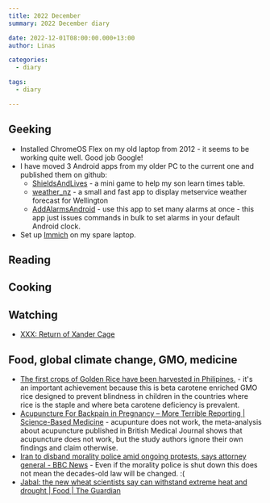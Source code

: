 ```yaml
---
title: 2022 December
summary: 2022 December diary

date: 2022-12-01T08:00:00.000+13:00
author: Linas

categories:
  - diary

tags:
  - diary

---
```


## Geeking

* Installed ChromeOS Flex on my old laptop from 2012 - it seems to be working quite well. Good job Google!
* I have moved 3 Android apps from my older PC to the current one and published them on github:
  * [ShieldsAndLives](https://github.com/bro1/ShieldsAndLives) - a mini game to help my son learn times table.
  * [weather_nz](https://github.com/bro1/weather_nz) - a small and fast app to display metservice weather forecast for Wellington
  * [AddAlarmsAndroid](https://github.com/bro1/AddAlarmsAndroid) - use this app to set many alarms at once - this app just issues commands in bulk to set alarms in your default Android clock.
* Set up [Immich](https://immich.app/) on my spare laptop.


## Reading



## Cooking


## Watching

* [XXX: Return of Xander Cage](https://en.wikipedia.org/wiki/XXX:_Return_of_Xander_Cage)

## Food, global climate change, GMO, medicine

* [The first crops of Golden Rice have been harvested in Philipines.](https://ethz.ch/en/news-and-events/eth-news/news/2022/11/the-seeds-have-germinated.html) - it's an important achievement because this is beta carotene enriched GMO rice designed to prevent blindness in children in the countries where rice is the staple and where beta carotene deficiency is prevalent.
* [Acupuncture For Backpain in Pregnancy – More Terrible Reporting | Science-Based Medicine](https://sciencebasedmedicine.org/acupuncture-for-backpain-in-pregnancy-more-terrible-reporting/) - acupunture does not work, the meta-analysis about acupuncture  published in British Medical Journal shows that acupuncture does not work, but the study authors ignore their own findings and claim otherwise.
* [Iran to disband morality police amid ongoing protests, says attorney general - BBC News](https://www.bbc.com/news/world-middle-east-63850656) - Even if the morality police is shut down this does not mean the decades-old law will be changed. :(
* [Jabal: the new wheat scientists say can withstand extreme heat and drought | Food | The Guardian](https://www.theguardian.com/environment/2022/dec/04/drough-resistant-crop-jabal-durum-wheat-food-diversity)